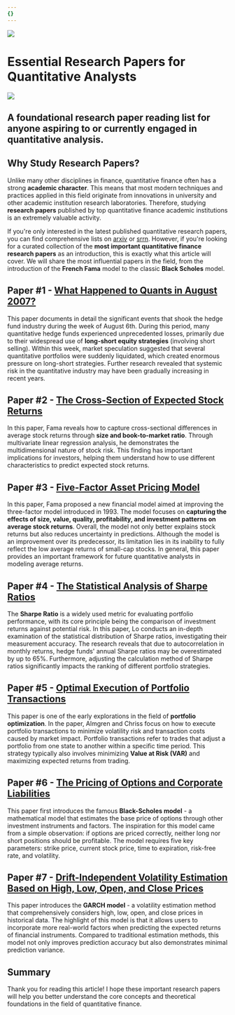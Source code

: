 ```yaml
---
{}
---
```


![](https://fastly.jsdelivr.net/gh/bucketio/img11@main/2024/10/21/1729466068183-23134fce-3131-4262-b18c-f378d71af4f6.gif)


# Essential Research Papers for Quantitative Analysts
![](https://fastly.jsdelivr.net/gh/bucketio/img9@main/2024/10/20/1729465031968-b3c8959e-1d37-4b8a-91b1-b0b0dfe25143.png)

## A foundational research paper reading list for anyone aspiring to or currently engaged in quantitative analysis.

## Why Study Research Papers?

Unlike many other disciplines in finance, quantitative finance often has a strong **academic character**. This means that most modern techniques and practices applied in this field originate from innovations in university and other academic institution research laboratories. Therefore, studying **research papers** published by top quantitative finance academic institutions is an extremely valuable activity.

If you're only interested in the latest published quantitative research papers, you can find comprehensive lists on [arxiv](https://arxiv.org/archive/q-fin) or [srrn](https://papers.ssrn.com/sol3/topten/topTenResults.cfm?groupingtype=2&groupingId=203). However, if you're looking for a curated collection of the **most important quantitative finance research papers** as an introduction, this is exactly what this article will cover. We will share the most influential papers in the field, from the introduction of the **French Fama** model to the classic **Black Scholes** model.

## Paper #1 - [What Happened to Quants in August 2007?](https://web.mit.edu/Alo/www/Papers/august07.pdf)

This paper documents in detail the significant events that shook the hedge fund industry during the week of August 6th. During this period, many quantitative hedge funds experienced unprecedented losses, primarily due to their widespread use of **long-short equity strategies** (involving short selling). Within this week, market speculation suggested that several quantitative portfolios were suddenly liquidated, which created enormous pressure on long-short strategies. Further research revealed that systemic risk in the quantitative industry may have been gradually increasing in recent years.

## Paper #2 - [The Cross-Section of Expected Stock Returns](https://www.ivey.uwo.ca/media/3775518/the_cross-section_of_expected_stock_returns.pdf)

In this paper, Fama reveals how to capture cross-sectional differences in average stock returns through **size and book-to-market ratio**. Through multivariate linear regression analysis, he demonstrates the multidimensional nature of stock risk. This finding has important implications for investors, helping them understand how to use different characteristics to predict expected stock returns.

## Paper #3 - [Five-Factor Asset Pricing Model](https://www8.gsb.columbia.edu/programs/sites/programs/files/finance/Finance%20Seminar/spring%202014/ken%20french.pdf)

In this paper, Fama proposed a new financial model aimed at improving the three-factor model introduced in 1993. The model focuses on **capturing the effects of size, value, quality, profitability, and investment patterns on average stock returns**. Overall, the model not only better explains stock returns but also reduces uncertainty in predictions. Although the model is an improvement over its predecessor, its limitation lies in its inability to fully reflect the low average returns of small-cap stocks. In general, this paper provides an important framework for future quantitative analysts in modeling average returns.

## Paper #4 - [The Statistical Analysis of Sharpe Ratios](https://alo.mit.edu/wp-content/uploads/2017/06/The-Statistics-of-Sharpe-Ratios.pdf)

The **Sharpe Ratio** is a widely used metric for evaluating portfolio performance, with its core principle being the comparison of investment returns against potential risk. In this paper, Lo conducts an in-depth examination of the statistical distribution of Sharpe ratios, investigating their measurement accuracy. The research reveals that due to autocorrelation in monthly returns, hedge funds' annual Sharpe ratios may be overestimated by up to 65%. Furthermore, adjusting the calculation method of Sharpe ratios significantly impacts the ranking of different portfolio strategies.

## Paper #5 - [Optimal Execution of Portfolio Transactions](https://www.semanticscholar.org/paper/Optimal-execution-of-portfolio-trans-actions-Almgren-Chriss/4ea1885d7f00dc2ba59be2d6cc62923de23599ce?p2df)

This paper is one of the early explorations in the field of **portfolio optimization**. In the paper, Almgren and Chriss focus on how to execute portfolio transactions to minimize volatility risk and transaction costs caused by market impact. Portfolio transactions refer to trades that adjust a portfolio from one state to another within a specific time period. This strategy typically also involves minimizing **Value at Risk (VAR)** and maximizing expected returns from trading.

## Paper #6 - [The Pricing of Options and Corporate Liabilities](https://www.cs.princeton.edu/courses/archive/fall09/cos323/papers/black_scholes73.pdf)
This paper first introduces the famous **Black-Scholes model** - a mathematical model that estimates the base price of options through other investment instruments and factors. The inspiration for this model came from a simple observation: if options are priced correctly, neither long nor short positions should be profitable. The model requires five key parameters: strike price, current stock price, time to expiration, risk-free rate, and volatility.

## Paper #7 - [Drift-Independent Volatility Estimation Based on High, Low, Open, and Close Prices](https://papers.ssrn.com/sol3/papers.cfm?abstract_id=229190)

This paper introduces the **GARCH model** - a volatility estimation method that comprehensively considers high, low, open, and close prices in historical data. The highlight of this model is that it allows users to incorporate more real-world factors when predicting the expected returns of financial instruments. Compared to traditional estimation methods, this model not only improves prediction accuracy but also demonstrates minimal prediction variance.

## Summary

Thank you for reading this article! I hope these important research papers will help you better understand the core concepts and theoretical foundations in the field of quantitative finance.